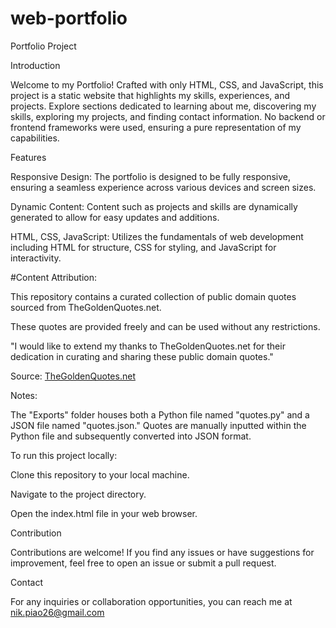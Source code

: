 # web-portfolio

Portfolio Project

Introduction

Welcome to my Portfolio! Crafted with only HTML, CSS, and JavaScript, this project is a static website that highlights my skills, experiences, and projects. Explore sections dedicated to learning about me, discovering my skills, exploring my projects, and finding contact information. No backend or frontend frameworks were used, ensuring a pure representation of my capabilities.

Features

Responsive Design: The portfolio is designed to be fully responsive, ensuring a seamless experience across various devices and screen sizes.

Dynamic Content: Content such as projects and skills are dynamically generated to allow for easy updates and additions.

HTML, CSS, JavaScript: Utilizes the fundamentals of web development including HTML for structure, CSS for styling, and JavaScript for interactivity.


#Content Attribution:

This repository contains a curated collection of public domain quotes sourced from TheGoldenQuotes.net.

These quotes are provided freely and can be used without any restrictions.

"I would like to extend my thanks to TheGoldenQuotes.net for their dedication in curating and sharing these public domain quotes."

Source: [TheGoldenQuotes.net](https://www.thegoldenquotes.net/)


Notes:

The "Exports" folder houses both a Python file named "quotes.py" and a JSON file named "quotes.json." Quotes are manually inputted within the Python file and subsequently converted into JSON format.


To run this project locally:

Clone this repository to your local machine.

Navigate to the project directory.

Open the index.html file in your web browser.

Contribution

Contributions are welcome! If you find any issues or have suggestions for improvement, feel free to open an issue or submit a pull request.


Contact

For any inquiries or collaboration opportunities, you can reach me at nik.piao26@gmail.com
